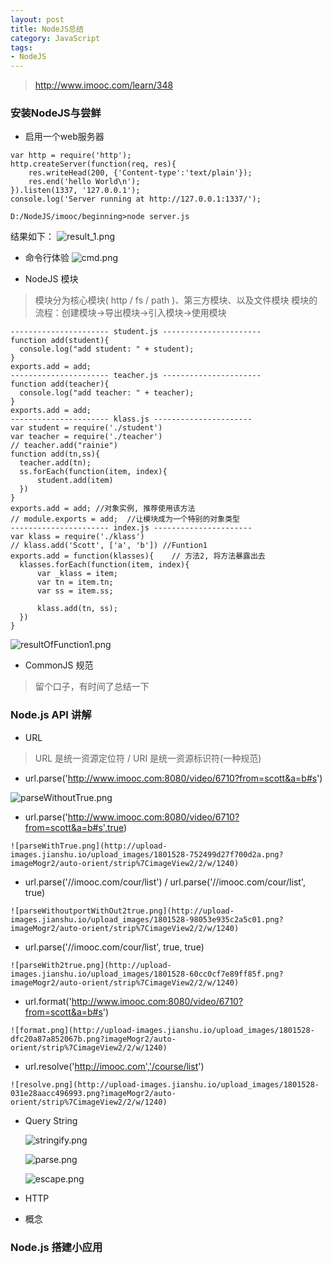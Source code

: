 ```yaml
---
layout: post
title: NodeJS总结
category: JavaScript
tags: 
- NodeJS
---
```


> http://www.imooc.com/learn/348

### 安装NodeJS与尝鲜

 - 启用一个web服务器
```
var http = require('http');
http.createServer(function(req, res){
	res.writeHead(200, {'Content-type':'text/plain'});
	res.end('hello World\n');
}).listen(1337, '127.0.0.1');
console.log('Server running at http://127.0.0.1:1337/');
```
```
D:/NodeJS/imooc/beginning>node server.js
```
结果如下：
![result_1.png](http://upload-images.jianshu.io/upload_images/1801528-48f3239fe4883fd8.png?imageMogr2/auto-orient/strip%7CimageView2/2/w/1240)

 - 命令行体验
  ![cmd.png](http://upload-images.jianshu.io/upload_images/1801528-2975e99ebd445b4c.png?imageMogr2/auto-orient/strip%7CimageView2/2/w/1240)

 - NodeJS 模块
> 模块分为核心模块( http / fs / path )、第三方模块、以及文件模块
> 模块的流程：创建模块->导出模块->引入模块->使用模块

  ```
  ---------------------- student.js ----------------------
  function add(student){
  	console.log("add student: " + student);
  }
  exports.add = add;
  ---------------------- teacher.js ----------------------
  function add(teacher){
  	console.log("add teacher: " + teacher);
  }
  exports.add = add;
  ---------------------- klass.js ----------------------
  var student = require('./student')
  var teacher = require('./teacher')
  // teacher.add("rainie")
  function add(tn,ss){
  	teacher.add(tn);
  	ss.forEach(function(item, index){
  		student.add(item)
  	})
  }
  exports.add = add; //对象实例, 推荐使用该方法
  // module.exports = add;  //让模块成为一个特别的对象类型
  ---------------------- index.js ----------------------
  var klass = require('./klass')
  // klass.add('Scott', ['a', 'b']) //Funtion1
  exports.add = function(klasses){    // 方法2, 将方法暴露出去
  	klasses.forEach(function(item, index){
  		var _klass = item;
  		var tn = item.tn;
  		var ss = item.ss;

  		klass.add(tn, ss);
  	})
  }
  ```
  ![resultOfFunction1.png](http://upload-images.jianshu.io/upload_images/1801528-cfb19eae1f0986ab.png?imageMogr2/auto-orient/strip%7CimageView2/2/w/1240)

 - CommonJS 规范

 > 留个口子，有时间了总结一下 

### Node.js API 讲解
 - URL
 > URL 是统一资源定位符 / URI 是统一资源标识符(一种规范)

   - url.parse('http://www.imooc.com:8080/video/6710?from=scott&a=b#s')
  
   ![parseWithoutTrue.png](http://upload-images.jianshu.io/upload_images/1801528-c633202237b66727.png?imageMogr2/auto-orient/strip%7CimageView2/2/w/1240)

   - url.parse('http://www.imooc.com:8080/video/6710?from=scott&a=b#s',true)
  
    ![parseWithTrue.png](http://upload-images.jianshu.io/upload_images/1801528-752499d27f700d2a.png?imageMogr2/auto-orient/strip%7CimageView2/2/w/1240)

   -  url.parse('//imooc.com/cour/list') / url.parse('//imooc.com/cour/list', true)
  
    ![parseWithoutportWithOut2true.png](http://upload-images.jianshu.io/upload_images/1801528-98053e935c2a5c01.png?imageMogr2/auto-orient/strip%7CimageView2/2/w/1240)

   - url.parse('//imooc.com/cour/list', true, true)
  
    ![parseWith2true.png](http://upload-images.jianshu.io/upload_images/1801528-60cc0cf7e89ff85f.png?imageMogr2/auto-orient/strip%7CimageView2/2/w/1240)

   - url.format('http://www.imooc.com:8080/video/6710?from=scott&a=b#s')
  
    ![format.png](http://upload-images.jianshu.io/upload_images/1801528-dfc20a87a852067b.png?imageMogr2/auto-orient/strip%7CimageView2/2/w/1240)

   - url.resolve('http://imooc.com','/course/list')
  
    ![resolve.png](http://upload-images.jianshu.io/upload_images/1801528-031e28aacc496993.png?imageMogr2/auto-orient/strip%7CimageView2/2/w/1240)

- Query String

    ![stringify.png](http://upload-images.jianshu.io/upload_images/1801528-ba3fb35ca5f82eea.png?imageMogr2/auto-orient/strip%7CimageView2/2/w/1240)

    ![parse.png](http://upload-images.jianshu.io/upload_images/1801528-6c86f3b193c93922.png?imageMogr2/auto-orient/strip%7CimageView2/2/w/1240)

    ![escape.png](http://upload-images.jianshu.io/upload_images/1801528-4a61195785a32f0f.png?imageMogr2/auto-orient/strip%7CimageView2/2/w/1240)

- HTTP
 - 概念
    

### Node.js 搭建小应用




















